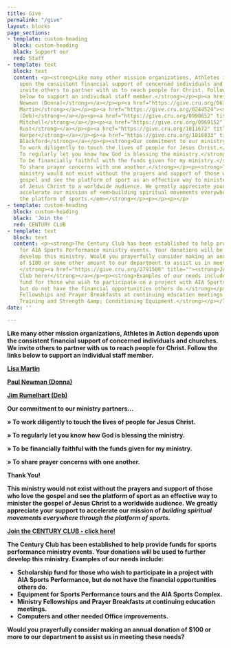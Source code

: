 ```yaml
---
title: Give
permalink: "/give"
layout: blocks
page_sections:
- template: custom-heading
  block: custom-heading
  black: Support our
  red: Staff
- template: text
  block: text
  content: <p><strong>Like many other mission organizations, Athletes in Action depends
    upon the consistent financial support of concerned individuals and churches. We
    invite others to partner with us to reach people for Christ. Follow the links
    below to support an individual staff member.</strong></p><p><a href="https://give.cru.org/0374069"><strong>Paul
    Newman (Donna)</strong></a></p><p><a href="https://give.cru.org/0619401"><strong>Lisa
    Martin</strong></a></p><p><a href="https://give.cru.org/0244524"><strong>Jim Rumelhart
    (Deb)</strong></a></p><p><a href="https://give.cru.org/0998652" title=""><strong>Annie
    Mitchell</strong></a></p><p><a href="https://give.cru.org/0969152" title=""><strong>Naomi
    Rust</strong></a></p><p><a href="https://give.cru.org/1011672" title=""><strong>Brianna
    Harper</strong></a></p><p><a href="https://give.cru.org/1016833" title=""><strong>Cody
    Blackford</strong></a></p><p><strong>Our commitment to our ministry partners...</strong></p><p><strong>»
    To work diligently to touch the lives of people for Jesus Christ.</strong></p><p><strong>»
    To regularly let you know how God is blessing the ministry.</strong></p><p><strong>»
    To be financially faithful with the funds given for my ministry.</strong></p><p><strong>»
    To share prayer concerns with one another.</strong></p><p><strong>Thank You!</strong></p><p><strong>This
    ministry would not exist without the prayers and support of those who love the
    gospel and see the platform of sport as an effective way to minister the gospel
    of Jesus Christ to a worldwide audience. We greatly appreciate your support to
    accelerate our mission of <em>building spiritual movements everywhere through
    the platform of sports.</em></strong></p><p></p><p></p>
- template: custom-heading
  block: custom-heading
  black: 'Join the '
  red: CENTURY CLUB
- template: text
  block: text
  content: <p><strong>The Century Club has been established to help provide funds
    for AIA Sports Performance ministry events. Your donations will be used to further
    develop this ministry. Would you prayerfully consider making an annual donation
    of $100 or some other amount to our department to assist us in meeting these needs?
    </strong><a href="https://give.cru.org/2791500" title=""><strong>Join the Century
    Club here!</strong></a></p><p><strong>Examples of our needs include:</strong></p><ul><li><p><strong>Scholarship
    fund for those who wish to participate on a project with AIA Sports Performance,
    but do not have the financial opportunities others do.</strong></p></li><li><p><strong>Ministry
    Fellowships and Prayer Breakfasts at continuing education meetings.</strong></p></li><li><p><strong>Athletic
    Training and Strength &amp; Conditioning Equipment.</strong></p></li></ul>
date: ''

---
```

**Like many other mission organizations, Athletes in Action depends upon the consistent financial support of concerned individuals and churches. We invite others to partner with us to reach people for Christ. Follow the links below to support an individual staff member.**

[**Lisa Martin**](https://give.cru.org/0619401)

[**Paul Newman (Donna)**](https://give.cru.org/0374069)

[**Jim Rumelhart (Deb)**](https://give.cru.org/0244524)

**Our commitment to our ministry partners...**

**» To work diligently to touch the lives of people for Jesus Christ.**

**» To regularly let you know how God is blessing the ministry.**

**» To be financially faithful with the funds given for my ministry.**

**» To share prayer concerns with one another.**

**Thank You!**

**This ministry would not exist without the prayers and support of those who love the gospel and see the platform of sport as an effective way to minister the gospel of Jesus Christ to a worldwide audience. We greatly appreciate your support to accelerate our mission of _building spiritual movements everywhere through the platform of sports._**

[**Join the CENTURY CLUB - click here!**](https://give.cru.org/2791500)

**The Century Club has been established to help provide funds for sports performance ministry events. Your donations will be used to further develop this ministry. Examples of our needs include:**

* **Scholarship fund for those who wish to participate in a project with AIA Sports Performance, but do not have the financial opportunities others do.**
* **Equipment for Sports Performance tours and the AIA Sports Complex.**
* **Ministry Fellowships and Prayer Breakfasts at continuing education meetings.**
* **Computers and other needed Office improvements.**

**Would you prayerfully consider making an annual donation of $100 or more to our department to assist us in meeting these needs?**